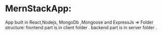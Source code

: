 # MernStackApp:
App built in React,Nodejs, MongoDb ,Mongoose and ExpressJs
=> Folder structure:
frontend part is in client folder .
backend part is in server  folder .
